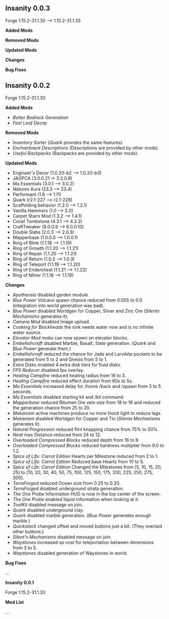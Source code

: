 Insanity 0.0.3
--------------

Forge 1.15.2-31.1.30 --> 1.15.2-31.1.35

**Added Mods**

**Removed Mods**

**Updated Mods**

**Changes**

**Bug Fixes**

Insanity 0.0.2
--------------

Forge 1.15.2-31.1.30

**Added Mods**

* *Better Bedrock Generation*
* *Fast Leaf Decay*

**Removed Mods**

* *Inventory Sorter* (*Quark* provides the same features).
* *Enchantment Descriptions* (Descriptions are provided by other mods).
* *Useful Backpacks* (Backpacks are provided by other mods).

**Updated Mods**

* Engineer's Decor (1.0.20-b2 --&gt; 1.0.20-b3)
* JAOPCA (3.0.0.21 -&gt; 3.2.0.8)
* Ma Essentials (3.0.1 --&gt; 3.0.2)
* Natures Aura (23.3 --&gt; 23.4)
* Performant (1.8 --&gt; 1.11)
* Quark (r2.1-227 --&gt; r2.1-228)
* Scaffolding behavior (1.2.0 --&gt; 1.2.1)
* Vanilla Hammers (1.0 --&gt; 2.0)
* Carpet Stairs Mod (1.3.2 --&gt; 1.4.1)
* Corail Tombstone (4.3.1 --&gt; 4.3.2)
* CraftTweaker (6.0.0.9 --&gt; 6.0.0.10)
* Double Slabs (2.0.3 --&gt; 2.0.3)
* Mapperbase (1.0.0.0 --&gt; 1.0.0.1)
* Ring of Blink (1.1.18 --&gt; 1.1.19)
* Ring of Growth (1.1.20 --&gt; 1.1.21)
* Ring of Repair (1.1.20 --&gt; 1.1.21)
* Ring of Return (1.0.2 --&gt; 1.0.3)
* Ring of Teleport (1.1.19 --&gt; 1.1.20)
* Ring of Enderchest (1.1.21 --&gt; 1.1.22)
* Ring of Miner (1.1.18 --&gt; 1.1.19)

**Changes**

* *Apotheosis* disabled garden module.
* *Blue Power* Volcano spawn chance reduced from 0.005 to 0.0 (integration into world generation was bad).
* *Blue Power* disabled Worldgen for Copper, Silver and Zinc Ore (*Silents Mechanisms* generates it).
* *Camera Mod* disabled Image upload.
* *Cooking for Blockheads* the sink needs water now and is no infinite water source.
* *Elevator Mod* mobs can now spawn on elevator blocks.
* *Embellishcraft* disabled Marble, Basalt, Slate generation. (*Quark* and *Blue Power* generate them.)
* *Embellishcraft* reduced the chance for Jade and Larvikite pockets to be generated from 5 to 2 and Gneiss from 5 to 1.
* *Extra Disks* enabled 4 extra disk tiers for fluid disks.
* *FPS Reducer* disabled fps overlay.
* *Healing Campfire* reduced healing radius from 16 to 3.
* *Healing Campfire* reduced effect duration from 60s to 5s.
* *Ma Essentials* increased delay for /home /back and /spawn from 3 to 5 seconds.
* *Ma Essentials* disabled starting kit and /kit command.
* *Mapperbase* reduced Bitumen Ore vein size from 18 to 16 and reduced the generation chance from 25 to 20.
* *Mekanism* active machines produce no more block light to reduce lags.
* *Mekanism* disabled Worldgen for Copper and Tin (*Silents Mechanisms* generates it).
* *Natural Progression* reduced flint knapping chance from 75% to 50%.
* *Neat* max Distance reduced from 24 to 12.
* *Overloaded Compressed Blocks* reduced depth from 16 to 8.
* *Overloaded Compressed Blocks* reduced hardness multiplier from 9.0 to 1.2.
* *Spice of Life: Carrot Edition* Hearts per Milestone reduced from 2 to 1.
* *Spice of Life: Carrot Edition* Reduced base Hearts from 10 to 5.
* *Spice of Life: Carrot Edition* Changed the Milestones from [5, 10, 15, 20, 25] to [10, 20, 30, 40, 50, 75, 100, 125, 150, 175, 200, 225, 250, 275, 300].
* *TerraForged* reduced Ocean size from 0.25 to 0.20.
* *TerraForged* disabled underground strata generation.
* *The One Probe* Information HUD is now in the top center of the screen.
* *The One Probe* enabled liquid information when looking at it.
* *ToolKit* disabled message on join.
* *Quark* disabled underground clay.
* *Quark* disabled marble generation. (*Blue Power* generates enough marble.)
* *Quickstack* changed offset and moved buttons just a bit. (They overlaid other buttons.)
* *Silent's Mechanisms* disabled message on join.
* *Waystones* increased xp cost for teleportation between dimensions from 3 to 5.
* *Waystones* disabled generation of Waystones in world.

**Bug Fixes**

...

**Insanity 0.0.1**

Forge 1.15.2-31.1.30

**Mod List**

...